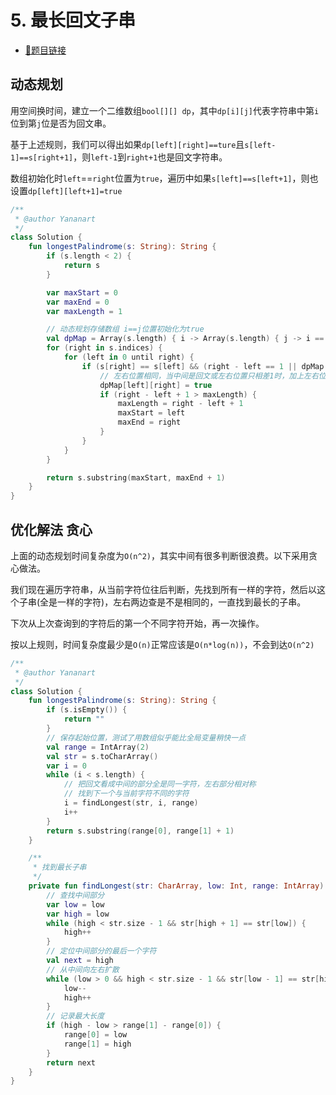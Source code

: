 # 5. 最长回文子串

- [🔗题目链接](https://leetcode-cn.com/problems/longest-palindromic-substring/)

## 动态规划

用空间换时间，建立一个二维数组`bool[][] dp`，其中`dp[i][j]`代表字符串中第`i`位到第`j`位是否为回文串。

基于上述规则，我们可以得出如果`dp[left][right]==ture`且`s[left-1]==s[right+1]`，则`left-1`到`right+1`也是回文字符串。

数组初始化时`left`==`right`位置为`true`，遍历中如果`s[left]==s[left+1]`，则也设置`dp[left][left+1]=true`

```kotlin
/**
 * @author Yananart
 */
class Solution {
    fun longestPalindrome(s: String): String {
        if (s.length < 2) {
            return s
        }

        var maxStart = 0
        var maxEnd = 0
        var maxLength = 1

        // 动态规划存储数组 i==j位置初始化为true
        val dpMap = Array(s.length) { i -> Array(s.length) { j -> i == j } }
        for (right in s.indices) {
            for (left in 0 until right) {
                if (s[right] == s[left] && (right - left == 1 || dpMap[left + 1][right - 1])) {
                    // 左右位置相同，当中间是回文或左右位置只相差1时，加上左右位置的子串也是回文
                    dpMap[left][right] = true
                    if (right - left + 1 > maxLength) {
                        maxLength = right - left + 1
                        maxStart = left
                        maxEnd = right
                    }
                }
            }
        }

        return s.substring(maxStart, maxEnd + 1)
    }
}
```

## 优化解法 贪心

上面的动态规划时间复杂度为`O(n^2)`，其实中间有很多判断很浪费。以下采用贪心做法。

我们现在遍历字符串，从当前字符位往后判断，先找到所有一样的字符，然后以这个子串(全是一样的字符)，左右两边查是不是相同的，一直找到最长的子串。

下次从上次查询到的字符后的第一个不同字符开始，再一次操作。

按以上规则，时间复杂度最少是`O(n)`正常应该是`O(n*log(n))`，不会到达`O(n^2)`

```kotlin
/**
 * @author Yananart
 */
class Solution {
    fun longestPalindrome(s: String): String {
        if (s.isEmpty()) {
            return ""
        }
        // 保存起始位置，测试了用数组似乎能比全局变量稍快一点
        val range = IntArray(2)
        val str = s.toCharArray()
        var i = 0
        while (i < s.length) {
            // 把回文看成中间的部分全是同一字符，左右部分相对称
            // 找到下一个与当前字符不同的字符
            i = findLongest(str, i, range)
            i++
        }
        return s.substring(range[0], range[1] + 1)
    }

    /**
     * 找到最长子串
     */
    private fun findLongest(str: CharArray, low: Int, range: IntArray): Int {
        // 查找中间部分
        var low = low
        var high = low
        while (high < str.size - 1 && str[high + 1] == str[low]) {
            high++
        }
        // 定位中间部分的最后一个字符
        val next = high
        // 从中间向左右扩散
        while (low > 0 && high < str.size - 1 && str[low - 1] == str[high + 1]) {
            low--
            high++
        }
        // 记录最大长度
        if (high - low > range[1] - range[0]) {
            range[0] = low
            range[1] = high
        }
        return next
    }
}
```